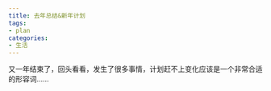 ```yaml
---
title: 去年总结&新年计划
tags:
- plan
categories:
- 生活
---
```


又一年结束了，回头看看，发生了很多事情，计划赶不上变化应该是一个非常合适的形容词……